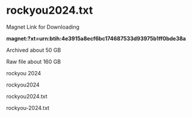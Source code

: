 # rockyou2024.txt
Magnet Link for Downloading

**magnet:?xt=urn:btih:4e3915a8ecf6bc174687533d93975b1ff0bde38a**

Archived about 50 GB

Raw file about 160 GB

rockyou 2024

rockyou2024

rockyou2024.txt

rockyou-2024.txt
